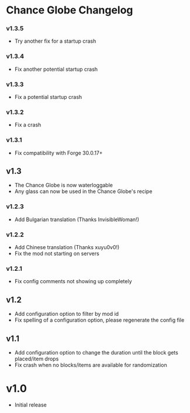 # Chance Globe Changelog

### v1.3.5
- Try another fix for a startup crash

### v1.3.4
- Fix another potential startup crash

### v1.3.3
- Fix a potential startup crash

### v1.3.2
- Fix a crash

### v1.3.1
- Fix compatibility with Forge 30.0.17+

## v1.3
- The Chance Globe is now waterloggable
- Any glass can now be used in the Chance Globe's recipe

### v1.2.3
- Add Bulgarian translation (Thanks InvisibleWoman!)

### v1.2.2
- Add Chinese translation (Thanks xuyu0v0!)
- Fix the mod not starting on servers

### v1.2.1
- Fix config comments not showing up completely

## v1.2
- Add configuration option to filter by mod id
- Fix spelling of a configuration option, please regenerate the config file

## v1.1
- Add configuration option to change the duration until the block gets placed/item drops
- Fix crash when no blocks/items are available for randomization

# v1.0
- Initial release